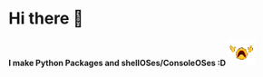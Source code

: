 # Hi there 👋

**I make Python Packages and shellOSes/ConsoleOSes :D**  ![](https://github.com/server2200/server2200/blob/main/fading.gif)
